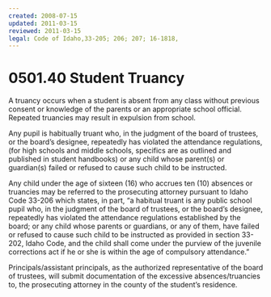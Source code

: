 ```yaml
---
created: 2008-07-15
updated: 2011-03-15
reviewed: 2011-03-15
legal: Code of Idaho,33-205; 206; 207; 16-1818,
---
```


# 0501.40 Student Truancy

A truancy occurs when a student is absent from any class without previous consent or knowledge of the parents or an appropriate school official. Repeated truancies may result in expulsion from school.

Any pupil is habitually truant who, in the judgment of the board of trustees, or the board’s designee, repeatedly has violated the attendance regulations, (for high schools and middle schools, specifics are as outlined and published in student handbooks) or any child whose parent(s) or guardian(s) failed or refused to cause such child to be instructed.

Any child under the age of sixteen (16) who accrues ten (10) absences or truancies may be referred to the prosecuting attorney pursuant to Idaho Code 33-206 which states, in part, “a habitual truant is any public school pupil who, in the judgment of the board of trustees, or the board’s designee, repeatedly has violated the attendance regulations established by the board; or any child whose parents or guardians, or any of them, have failed or refused to cause such child to be instructed as provided in section 33-202, Idaho Code, and the child shall come under the purview of the juvenile corrections act if he or she is within the age of compulsory attendance.”

Principals/assistant principals, as the authorized representative of the board of trustees, will submit documentation of the excessive absences/truancies to, the prosecuting attorney in the county of the student’s residence.
